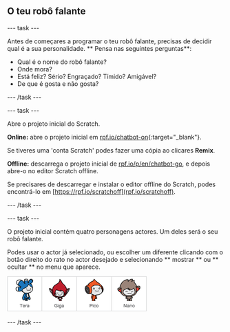 ## O teu robô falante

\--- task \---

Antes de começares a programar o teu robô falante, precisas de decidir qual é a sua personalidade. ** Pensa nas seguintes perguntas**:

+ Qual é o nome do robô falante?
+ Onde mora?
+ Está feliz? Sério? Engraçado? Tímido? Amigável?
+ De que é gosta e não gosta?

\--- /task \---

\--- task \---

Abre o projeto inicial do Scratch.

**Online:** abre o projeto inicial em [rpf.io/chatbot-on](http://rpf.io/chatbot-on){:target="_blank"}.

Se tiveres uma 'conta Scratch' podes fazer uma cópia ao clicares **Remix**.

**Offline:** descarrega o projeto inicial de [rpf.io/p/en/chatbot-go](http://rpf.io/p/en/chatbot-go), e depois abre-o no editor Scratch offline.

Se precisares de descarregar e instalar o editor offline do Scratch, podes encontrá-lo em [https://rpf.io/scratchoff](rpf.io/scratchoff).

\--- /task \---

\--- task \---

O projeto inicial contém quatro personagens actores. Um deles será o seu robô falante.

Podes usar o actor já selecionado, ou escolher um diferente clicando com o botão direito do rato no actor desejado e selecionando ** mostrar ** ou ** ocultar ** no menu que aparece.

![Escolhe um personagem](images/chatbot-characters.png)

\--- /task \---